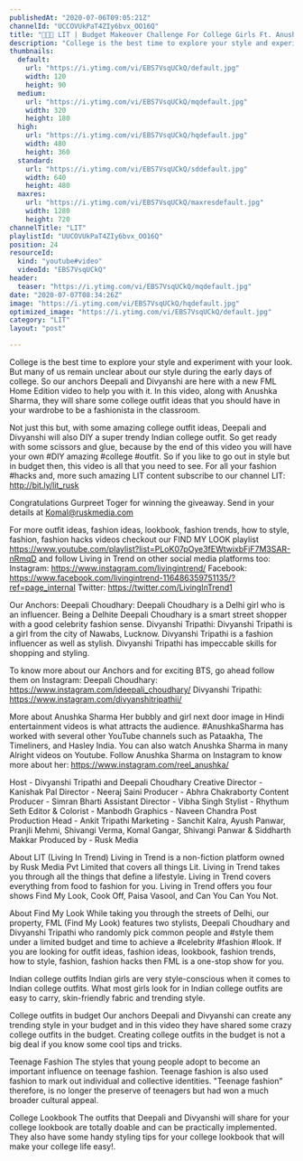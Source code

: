```yaml
---
publishedAt: "2020-07-06T09:05:21Z"
channelId: "UCCOVUkPaT4ZIy6bvx_OO16Q"
title: "👚👖😮 LIT | Budget Makeover Challenge For College Girls Ft. Anushka Sharma | FML"
description: "College is the best time to explore your style and experiment with your look. But many of us remain unclear about our style during the early days of college. So our anchors Deepali and Divyanshi are here with a new FML Home Edition video to help you with it. In this video, along with Anushka Sharma, they will share some college outfit ideas that you should have in your wardrobe to be a fashionista in the classroom.\n\nNot just this but, with some amazing college outfit ideas, Deepali and Divyanshi will also DIY a super trendy Indian college outfit. So get ready with some scissors and glue, because by the end of this video you will have your own #DIY amazing #college #outfit. So if you like to go out in style but in budget then, this video is all that you need to see. For all your fashion #hacks and, more such amazing LIT content subscribe to our channel LIT: http://bit.ly/lit_rusk\n\nCongratulations Gurpreet Toger for winning the giveaway. Send in your details at Komal@ruskmedia.com \n\nFor more outfit ideas, fashion ideas, lookbook, fashion trends, how to style, fashion, fashion hacks videos checkout our FIND MY LOOK playlist https://www.youtube.com/playlist?list=PLoK07pOye3fEWtwixbFjF7M3SAR-nRmqD and follow Living in Trend on other social media platforms too:\nInstagram: https://www.instagram.com/livingintrend/\nFacebook: https://www.facebook.com/livingintrend-116486359751135/?ref=page_internal\nTwitter: https://twitter.com/LivingInTrend1\n\nOur Anchors:\nDeepali Choudhary: Deepali Choudhary is a Delhi girl who is an influencer. Being a Delhite Deepali Choudhary is a smart street shopper with a good celebrity fashion sense. \nDivyanshi Tripathi: Divyanshi Tripathi is a girl from the city of Nawabs, Lucknow. Divyanshi Tripathi is a fashion influencer as well as stylish. Divyanshi Tripathi has impeccable skills for shopping and styling. \n\nTo know more about our Anchors and for exciting BTS, go ahead follow them on Instagram: \nDeepali Choudhary: https://www.instagram.com/ideepali_choudhary/\nDivyanshi Tripathi: https://www.instagram.com/divyanshitripathii/\n\nMore about Anushka Sharma\nHer bubbly and girl next door image in Hindi entertainment videos is what attracts the audience. #AnushkaSharma has worked with several other YouTube channels such as Pataakha, The Timeliners, and Hasley India. You can also watch Anushka Sharma in many Alright videos on Youtube. Follow Anushka Sharma on Instagram to know more about her: https://www.instagram.com/reel_anushka/\n\nHost - Divyanshi Tripathi and Deepali Choudhary\nCreative Director - Kanishak Pal\nDirector - Neeraj Saini\nProducer - Abhra Chakraborty\nContent Producer - Simran Bharti\nAssistant Director - Vibha Singh\nStylist - Rhythum Seth\nEditor & Colorist - Manbodh \nGraphics - Naveen Chandra\nPost Production Head - Ankit Tripathi \nMarketing - Sanchit Kalra, Ayush Panwar, Pranjli Mehmi, Shivangi Verma, Komal Gangar, Shivangi Panwar & Siddharth Makkar\nProduced by - Rusk Media\n\nAbout LIT (Living In Trend)\nLiving in Trend is a non-fiction platform owned by Rusk Media Pvt Limited that covers all things Lit. Living in Trend takes you through all the things that define a lifestyle. Living in Trend covers everything from food to fashion for you. Living in Trend offers you four shows Find My Look, Cook Off, Paisa Vasool, and Can You Can You Not. \n\nAbout Find My Look\nWhile taking you through the streets of Delhi, our property, FML (Find My Look) features two stylists, Deepali Choudhary and Divyanshi Tripathi who randomly pick common people and #style them under a limited budget and time to achieve a #celebrity #fashion #look. If you are looking for outfit ideas, fashion ideas, lookbook, fashion trends, how to style, fashion, fashion hacks then FML is a one-stop show for you. \n\nIndian college outfits\nIndian girls are very style-conscious when it comes to Indian college outfits. What most girls look for in Indian college outfits are easy to carry, skin-friendly fabric and trending style.\n\nCollege outfits in budget\nOur anchors Deepali and Divyanshi can create any trending style in your budget and in this video they have shared some crazy college outfits in the budget. Creating college outfits in the budget is not a big deal if you know some cool tips and tricks.\n\nTeenage Fashion\nThe styles that young people adopt to become an important influence on teenage fashion. Teenage fashion is also used fashion to mark out individual and collective identities. \"Teenage fashion\" therefore, is no longer the preserve of teenagers but had won a much broader cultural appeal. \n\nCollege Lookbook\nThe outfits that Deepali and Divyanshi will share for your college lookbook are totally doable and can be practically implemented. They also have some handy styling tips for your college lookbook that will make your college life easy!."
thumbnails:
  default:
    url: "https://i.ytimg.com/vi/EBS7VsqUCkQ/default.jpg"
    width: 120
    height: 90
  medium:
    url: "https://i.ytimg.com/vi/EBS7VsqUCkQ/mqdefault.jpg"
    width: 320
    height: 180
  high:
    url: "https://i.ytimg.com/vi/EBS7VsqUCkQ/hqdefault.jpg"
    width: 480
    height: 360
  standard:
    url: "https://i.ytimg.com/vi/EBS7VsqUCkQ/sddefault.jpg"
    width: 640
    height: 480
  maxres:
    url: "https://i.ytimg.com/vi/EBS7VsqUCkQ/maxresdefault.jpg"
    width: 1280
    height: 720
channelTitle: "LIT"
playlistId: "UUCOVUkPaT4ZIy6bvx_OO16Q"
position: 24
resourceId:
  kind: "youtube#video"
  videoId: "EBS7VsqUCkQ"
header:
  teaser: "https://i.ytimg.com/vi/EBS7VsqUCkQ/mqdefault.jpg"
date: "2020-07-07T08:34:26Z"
image: "https://i.ytimg.com/vi/EBS7VsqUCkQ/hqdefault.jpg"
optimized_image: "https://i.ytimg.com/vi/EBS7VsqUCkQ/default.jpg"
category: "LIT"
layout: "post"

---
```

College is the best time to explore your style and experiment with your look. But many of us remain unclear about our style during the early days of college. So our anchors Deepali and Divyanshi are here with a new FML Home Edition video to help you with it. In this video, along with Anushka Sharma, they will share some college outfit ideas that you should have in your wardrobe to be a fashionista in the classroom.

Not just this but, with some amazing college outfit ideas, Deepali and Divyanshi will also DIY a super trendy Indian college outfit. So get ready with some scissors and glue, because by the end of this video you will have your own #DIY amazing #college #outfit. So if you like to go out in style but in budget then, this video is all that you need to see. For all your fashion #hacks and, more such amazing LIT content subscribe to our channel LIT: http://bit.ly/lit_rusk

Congratulations Gurpreet Toger for winning the giveaway. Send in your details at Komal@ruskmedia.com 

For more outfit ideas, fashion ideas, lookbook, fashion trends, how to style, fashion, fashion hacks videos checkout our FIND MY LOOK playlist https://www.youtube.com/playlist?list=PLoK07pOye3fEWtwixbFjF7M3SAR-nRmqD and follow Living in Trend on other social media platforms too:
Instagram: https://www.instagram.com/livingintrend/
Facebook: https://www.facebook.com/livingintrend-116486359751135/?ref=page_internal
Twitter: https://twitter.com/LivingInTrend1

Our Anchors:
Deepali Choudhary: Deepali Choudhary is a Delhi girl who is an influencer. Being a Delhite Deepali Choudhary is a smart street shopper with a good celebrity fashion sense. 
Divyanshi Tripathi: Divyanshi Tripathi is a girl from the city of Nawabs, Lucknow. Divyanshi Tripathi is a fashion influencer as well as stylish. Divyanshi Tripathi has impeccable skills for shopping and styling. 

To know more about our Anchors and for exciting BTS, go ahead follow them on Instagram: 
Deepali Choudhary: https://www.instagram.com/ideepali_choudhary/
Divyanshi Tripathi: https://www.instagram.com/divyanshitripathii/

More about Anushka Sharma
Her bubbly and girl next door image in Hindi entertainment videos is what attracts the audience. #AnushkaSharma has worked with several other YouTube channels such as Pataakha, The Timeliners, and Hasley India. You can also watch Anushka Sharma in many Alright videos on Youtube. Follow Anushka Sharma on Instagram to know more about her: https://www.instagram.com/reel_anushka/

Host - Divyanshi Tripathi and Deepali Choudhary
Creative Director - Kanishak Pal
Director - Neeraj Saini
Producer - Abhra Chakraborty
Content Producer - Simran Bharti
Assistant Director - Vibha Singh
Stylist - Rhythum Seth
Editor & Colorist - Manbodh 
Graphics - Naveen Chandra
Post Production Head - Ankit Tripathi 
Marketing - Sanchit Kalra, Ayush Panwar, Pranjli Mehmi, Shivangi Verma, Komal Gangar, Shivangi Panwar & Siddharth Makkar
Produced by - Rusk Media

About LIT (Living In Trend)
Living in Trend is a non-fiction platform owned by Rusk Media Pvt Limited that covers all things Lit. Living in Trend takes you through all the things that define a lifestyle. Living in Trend covers everything from food to fashion for you. Living in Trend offers you four shows Find My Look, Cook Off, Paisa Vasool, and Can You Can You Not. 

About Find My Look
While taking you through the streets of Delhi, our property, FML (Find My Look) features two stylists, Deepali Choudhary and Divyanshi Tripathi who randomly pick common people and #style them under a limited budget and time to achieve a #celebrity #fashion #look. If you are looking for outfit ideas, fashion ideas, lookbook, fashion trends, how to style, fashion, fashion hacks then FML is a one-stop show for you. 

Indian college outfits
Indian girls are very style-conscious when it comes to Indian college outfits. What most girls look for in Indian college outfits are easy to carry, skin-friendly fabric and trending style.

College outfits in budget
Our anchors Deepali and Divyanshi can create any trending style in your budget and in this video they have shared some crazy college outfits in the budget. Creating college outfits in the budget is not a big deal if you know some cool tips and tricks.

Teenage Fashion
The styles that young people adopt to become an important influence on teenage fashion. Teenage fashion is also used fashion to mark out individual and collective identities. "Teenage fashion" therefore, is no longer the preserve of teenagers but had won a much broader cultural appeal. 

College Lookbook
The outfits that Deepali and Divyanshi will share for your college lookbook are totally doable and can be practically implemented. They also have some handy styling tips for your college lookbook that will make your college life easy!.